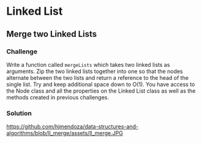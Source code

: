 # Linked List

## Merge two Linked Lists
### Challenge
Write a function called `mergeLists` which takes two linked lists as arguments. Zip the two linked lists together into one so that the nodes alternate between the two lists and return a reference to the head of the single list. Try and keep additional space down to O(1). You have access to the Node class and all the properties on the Linked List class as well as the methods created in previous challenges.
### Solution
https://github.com/hjmendoza/data-structures-and-algorithms/blob/ll_merge/assets/ll_merge.JPG

